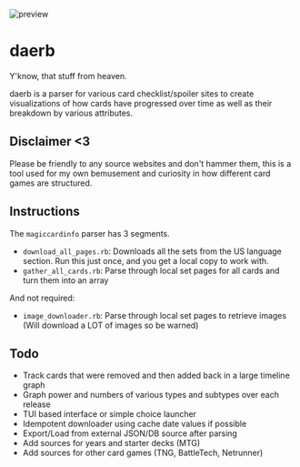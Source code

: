 ![preview](https://raw.github.com/zeroeth/daerb/master/preview.png)

daerb
=====

Y'know, that stuff from heaven.

daerb is a parser for various card checklist/spoiler sites to create visualizations of how cards have progressed over time as well as their breakdown by various attributes.

Disclaimer <3
-------------

Please be friendly to any source websites and don't hammer them, this is a tool used for my own bemusement and curiosity in how different card games are structured.

Instructions
------------

The `magiccardinfo` parser has 3 segments.

* `download_all_pages.rb`: Downloads all the sets from the US language section. Run this just once, and you get a local copy to work with.
* `gather_all_cards.rb`: Parse through local set pages for all cards and turn them into an array

And not required:

* `image_downloader.rb`: Parse through local set pages to retrieve images (Will download a LOT of images so be warned)


Todo
----

* Track cards that were removed and then added back in a large timeline graph
* Graph power and numbers of various types and subtypes over each release
* TUI based interface or simple choice launcher
* Idempotent downloader using cache date values if possible
* Export/Load from external JSON/DB source after parsing
* Add sources for years and starter decks (MTG)
* Add sources for other card games (TNG, BattleTech, Netrunner)